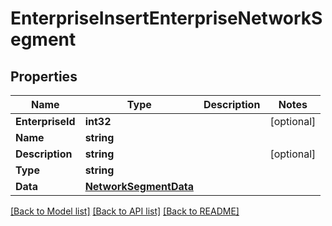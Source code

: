 # EnterpriseInsertEnterpriseNetworkSegment

## Properties

Name | Type | Description | Notes
------------ | ------------- | ------------- | -------------
**EnterpriseId** | **int32** |  | [optional] 
**Name** | **string** |  | 
**Description** | **string** |  | [optional] 
**Type** | **string** |  | 
**Data** | [**NetworkSegmentData**](network_segment_data.md) |  | 

[[Back to Model list]](../README.md#documentation-for-models) [[Back to API list]](../README.md#documentation-for-api-endpoints) [[Back to README]](../README.md)


